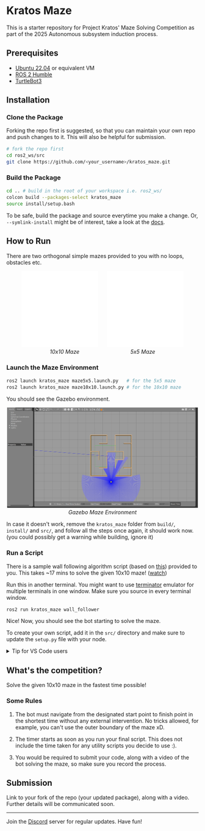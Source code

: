 # Kratos Maze
This is a starter repository for Project Kratos' Maze Solving Competition as part of the 2025 Autonomous subsystem induction process.

## Prerequisites
- [Ubuntu 22.04](https://releases.ubuntu.com/jammy/) or equivalent VM
- [ROS 2 Humble](https://docs.ros.org/en/humble/index.html)
- [TurtleBot3](https://emanual.robotis.com/docs/en/platform/turtlebot3/simulation/#gazebo-simulation)

## Installation

### Clone the Package

Forking the repo first is suggested, so that you can maintain your own repo and push changes to it. This will also be helpful for submission.

```bash
# fork the repo first
cd ros2_ws/src
git clone https://github.com/<your_username>/kratos_maze.git
```

### Build the Package

```bash
cd .. # build in the root of your workspace i.e. ros2_ws/
colcon build --packages-select kratos_maze
source install/setup.bash
```
To be safe, build the package and source everytime you make a change. Or, `--symlink-install` might be of interest, take a look at the [docs](https://docs.ros.org/en/humble/Tutorials/Beginner-Client-Libraries/Colcon-Tutorial.html).

## How to Run
There are two orthogonal simple mazes provided to you with no loops, obstacles etc.

<p align="center">
  <img src="assets/10x10white.svg" width="200">
  &nbsp;&nbsp;&nbsp;&nbsp;
  <img src="assets/5x5white.svg" width="200"><br>
  <em>10x10 Maze &nbsp;&nbsp;&nbsp;&nbsp;&nbsp;&nbsp;&nbsp;&nbsp;&nbsp;&nbsp;&nbsp;&nbsp;&nbsp;&nbsp;&nbsp;&nbsp;&nbsp;&nbsp;&nbsp;&nbsp;&nbsp;&nbsp;&nbsp;&nbsp;&nbsp;&nbsp;&nbsp;&nbsp;&nbsp;&nbsp;&nbsp;&nbsp; 5x5 Maze</em>
</p>

### Launch the Maze Environment

```bash
ros2 launch kratos_maze maze5x5.launch.py   # for the 5x5 maze
ros2 launch kratos_maze maze10x10.launch.py # for the 10x10 maze
```

You should see the Gazebo environment.

<p align="center">
  <img src="assets/gazebo5x5.png" width="500"><br>
  <em>Gazebo Maze Environment</em>
</p>

In case it doesn't work, remove the `kratos_maze` folder from `build/`, `install/` and `src/`, and follow all the steps once again, it should work now. (you could possibly get a warning while building, ignore it)

### Run a Script
There is a sample wall following algorithm script (based on [this](https://www.youtube.com/watch?v=1l9IMXd33K4&ab_channel=HeyYK)) provided to you. This takes ~17 mins to solve the given 10x10 maze! ([watch](https://youtu.be/DYmenPxvgQ0?si=1aZUr6M8rGNV7lew))

Run this in another terminal. You might want to use [terminator](https://gnome-terminator.org/) emulator for multiple terminals in one window. Make sure you source in every terminal window.

```bash
ros2 run kratos_maze wall_follower
```

Nice! Now, you should see the bot starting to solve the maze.

To create your own script, add it in the `src/` directory and make sure to update the `setup.py` file with your node.

<details>
<summary> Tip for VS Code users</summary>

To resolve the import errors (yellow squiggles) create a `.env` file in the root of your workspace and add `PYTHONPATH=/opt/ros/humble/lib/python3.10/site-packages` in it.
</details>


## What's the competition?

Solve the given 10x10 maze in the fastest time possible!

### Some Rules
1. The bot must navigate from the designated start point to finish point in the shortest time without any external intervention. No tricks allowed, for example, you can't use the outer boundary of the maze xD.

2. The timer starts as soon as you run your final script. This does not include the time taken for any utility scripts you decide to use :).

3. You would be required to submit your code, along with a video of the bot solving the maze, so make sure you record the process.

## Submission

Link to your fork of the repo (your updated package), along with a video. Further details will be communicated soon.

<hr></hr>

Join the [Discord](https://discord.gg//WWW7muQA) server for regular updates. Have fun!
